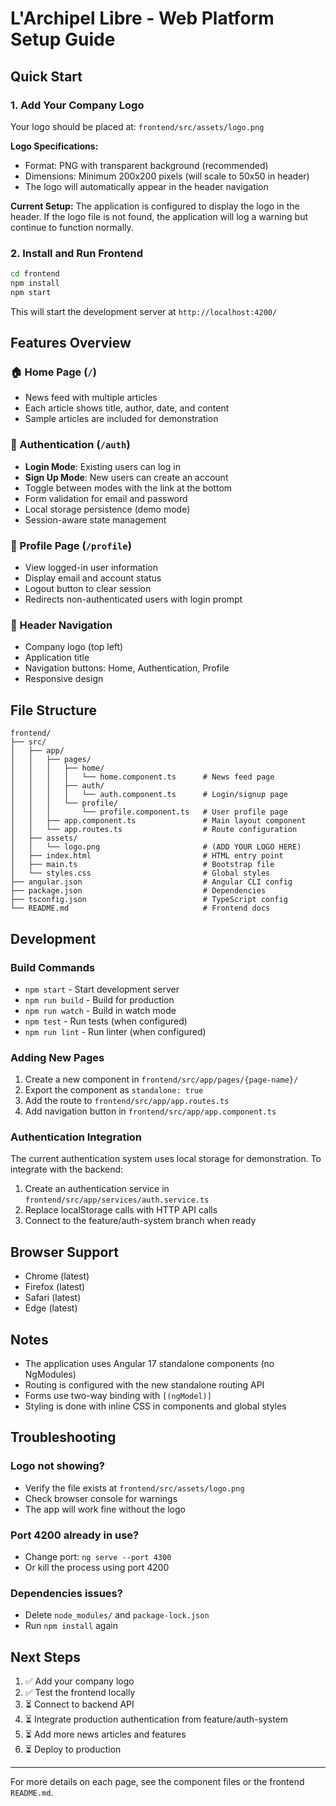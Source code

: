 # L'Archipel Libre - Web Platform Setup Guide

## Quick Start

### 1. Add Your Company Logo

Your logo should be placed at: `frontend/src/assets/logo.png`

**Logo Specifications:**
- Format: PNG with transparent background (recommended)
- Dimensions: Minimum 200x200 pixels (will scale to 50x50 in header)
- The logo will automatically appear in the header navigation

**Current Setup:**
The application is configured to display the logo in the header. If the logo file is not found, the application will log a warning but continue to function normally.

### 2. Install and Run Frontend

```bash
cd frontend
npm install
npm start
```

This will start the development server at `http://localhost:4200/`

## Features Overview

### 🏠 Home Page (`/`)
- News feed with multiple articles
- Each article shows title, author, date, and content
- Sample articles are included for demonstration

### 🔐 Authentication (`/auth`)
- **Login Mode**: Existing users can log in
- **Sign Up Mode**: New users can create an account
- Toggle between modes with the link at the bottom
- Form validation for email and password
- Local storage persistence (demo mode)
- Session-aware state management

### 👤 Profile Page (`/profile`)
- View logged-in user information
- Display email and account status
- Logout button to clear session
- Redirects non-authenticated users with login prompt

### 🎨 Header Navigation
- Company logo (top left)
- Application title
- Navigation buttons: Home, Authentication, Profile
- Responsive design

## File Structure

```
frontend/
├── src/
│   ├── app/
│   │   ├── pages/
│   │   │   ├── home/
│   │   │   │   └── home.component.ts      # News feed page
│   │   │   ├── auth/
│   │   │   │   └── auth.component.ts      # Login/signup page
│   │   │   └── profile/
│   │   │       └── profile.component.ts   # User profile page
│   │   ├── app.component.ts               # Main layout component
│   │   └── app.routes.ts                  # Route configuration
│   ├── assets/
│   │   └── logo.png                       # (ADD YOUR LOGO HERE)
│   ├── index.html                         # HTML entry point
│   ├── main.ts                            # Bootstrap file
│   └── styles.css                         # Global styles
├── angular.json                           # Angular CLI config
├── package.json                           # Dependencies
├── tsconfig.json                          # TypeScript config
└── README.md                              # Frontend docs
```

## Development

### Build Commands
- `npm start` - Start development server
- `npm run build` - Build for production
- `npm run watch` - Build in watch mode
- `npm test` - Run tests (when configured)
- `npm run lint` - Run linter (when configured)

### Adding New Pages

1. Create a new component in `frontend/src/app/pages/{page-name}/`
2. Export the component as `standalone: true`
3. Add the route to `frontend/src/app/app.routes.ts`
4. Add navigation button in `frontend/src/app/app.component.ts`

### Authentication Integration

The current authentication system uses local storage for demonstration. To integrate with the backend:

1. Create an authentication service in `frontend/src/app/services/auth.service.ts`
2. Replace localStorage calls with HTTP API calls
3. Connect to the feature/auth-system branch when ready

## Browser Support

- Chrome (latest)
- Firefox (latest)
- Safari (latest)
- Edge (latest)

## Notes

- The application uses Angular 17 standalone components (no NgModules)
- Routing is configured with the new standalone routing API
- Forms use two-way binding with `[(ngModel)]`
- Styling is done with inline CSS in components and global styles

## Troubleshooting

### Logo not showing?
- Verify the file exists at `frontend/src/assets/logo.png`
- Check browser console for warnings
- The app will work fine without the logo

### Port 4200 already in use?
- Change port: `ng serve --port 4300`
- Or kill the process using port 4200

### Dependencies issues?
- Delete `node_modules/` and `package-lock.json`
- Run `npm install` again

## Next Steps

1. ✅ Add your company logo
2. ✅ Test the frontend locally
3. ⏳ Connect to backend API
4. ⏳ Integrate production authentication from feature/auth-system
5. ⏳ Add more news articles and features
6. ⏳ Deploy to production

---

For more details on each page, see the component files or the frontend `README.md`.

